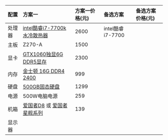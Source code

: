 | 配置 | 方案一 | 方案一价格\(元\) | 备选方案 | 备选方案价格\(元\) |
| :--- | :--- | :--- | :--- | :--- |
| 处理器 | [intel酷睿i7-7700k 水冷散热器](https://item.jd.com/4333973.html#crumb-wrap) | 2600 | intel酷睿i7-7700 |  |
| 主板 | Z270-A | 1500 |  |  |
| 显卡 | [GTX1060独显6G DDR5显存](http://item.jd.com/3360168.html) | 2300 |  |  |
| 内存 | [金士顿 16G DDR4 2400](https://item.jd.com/2551276.html) | 999 |  |  |
| 硬盘 | [500GB固态硬盘](https://item.jd.com/1308648.html#crumb-wrap) | 1299 |  |  |
| 电源 | 500W电脑电源 | 259 |  |  |
| 机箱 | [爱国者D8](https://item.jd.com/13179057344.html) 或 [爱国者星舰系列](https://item.jd.com/11061700534.html) | 139 |  |  |
| 显示器 |  |  |  |  |



